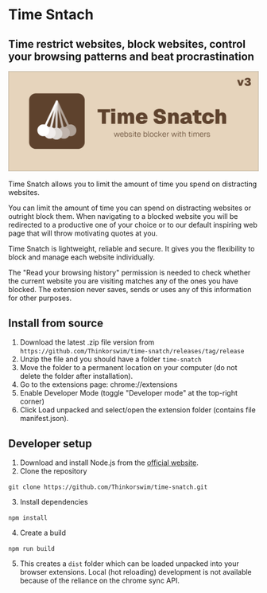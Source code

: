 # Time Sntach 

## Time restrict websites, block websites, control your browsing patterns and beat procrastination

![time snatch](Design/marketplace/marquee.jpg)

Time Snatch allows you to limit the amount of time you spend on distracting websites.

You can limit the amount of time you can spend on distracting websites or outright block them. When navigating to a blocked website you will be redirected to a productive one of your choice or to our default inspiring web page that will throw motivating quotes at you.

Time Snatch is lightweight, reliable and secure. It gives you the flexibility to block and manage each website individually.

The "Read your browsing history" permission is needed to check whether the current website you are visiting matches any of the ones you have blocked. The extension never saves, sends or uses any of this information for other purposes.

## Install from source

1. Download the latest .zip file version from ```https://github.com/Thinkorswim/time-snatch/releases/tag/release```
2. Unzip the file and you should have a folder `time-snatch`
3. Move the folder to a permanent location on your computer (do not delete the folder after installation).
4. Go to the extensions page: chrome://extensions
5. Enable Developer Mode (toggle "Developer mode" at the top-right corner)
6. Click Load unpacked and select/open the extension folder (contains file manifest.json).


## Developer setup

1. Download and install Node.js from the [official website](https://nodejs.org/).
2. Clone the repository 

```git clone https://github.com/Thinkorswim/time-snatch.git``` 

3. Install dependencies 

```npm install```

4. Create a build

```npm run build```

5. This creates a `dist` folder which can be loaded unpacked into your browser extensions. Local (hot reloading) development is not available because of the reliance on the chrome sync API.